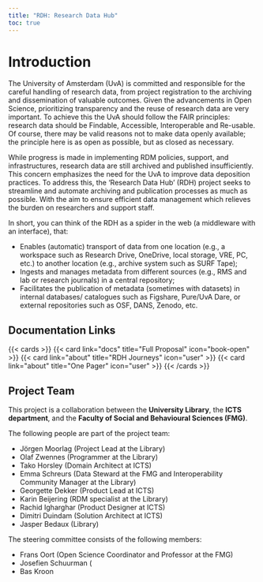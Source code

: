 ```yaml
---
title: "RDH: Research Data Hub"
toc: true
---
```

# Introduction
The University of Amsterdam (UvA) is committed and responsible for the careful handling of research data, from project registration to the archiving and dissemination of valuable outcomes. Given the advancements in Open Science, prioritizing transparency and the reuse of research data are very important. To achieve this the UvA should follow the FAIR principles: research data should be Findable, Accessible, Interoperable and Re-usable. Of course, there may be valid reasons not to make data openly available; the principle here is as open as possible, but as closed as necessary. 

While progress is made in implementing RDM policies, support, and infrastructures, research data are still archived and published insufficiently. This concern emphasizes the need for the UvA to improve data deposition practices. To address this, the ‘Research Data Hub’ (RDH) project seeks to streamline and automate archiving and publication processes as much as possible. With the aim to ensure efficient data management which relieves the burden on researchers and support staff. 

In short, you can think of the RDH as a spider in the web (a middleware with an interface), that: 
- Enables (automatic) transport of data from one location (e.g., a workspace such as Research Drive, OneDrive, local storage, VRE, PC, etc.) to another location (e.g., archive system such as SURF Tape);  
- Ingests and manages metadata from different sources (e.g., RMS and lab or research journals) in a central repository; 
- Facilitates the publication of metadata (sometimes with datasets) in internal databases/ catalogues such as Figshare, Pure/UvA Dare, or external repositories such as OSF, DANS, Zenodo, etc.

## Documentation Links

{{< cards >}}
  {{< card link="docs" title="Full Proposal" icon="book-open" >}}
  {{< card link="about" title="RDH Journeys" icon="user" >}}
  {{< card link="about" title="One Pager" icon="user" >}}
{{< /cards >}}

## Project Team

This project is a collaboration between the **University Library**, the **ICTS department**, and the **Faculty of Social and Behavioural Sciences (FMG)**. 

The following people are part of the project team:
- Jörgen Moorlag (Project Lead at the Library)
- Olaf Zwennes (Programmer at the Library)
- Tako Horsley (Domain Architect at ICTS)
- Emma Schreurs (Data Steward at the FMG and Interoperability Community Manager at the Library)
- Georgette Dekker (Product Lead at ICTS)
- Karin Beijering (RDM specialist at the Library)
- Rachid Igharghar (Product Designer at ICTS)
- Dimitri Duindam (Solution Architect at ICTS)
- Jasper Bedaux (Library)

The steering committee consists of the following members:

- Frans Oort (Open Science Coordinator and Professor at the FMG)
- Josefien Schuurman (
- Bas Kroon


